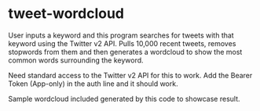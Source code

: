 # tweet-wordcloud

User inputs a keyword and this program searches for tweets with that keyword using the Twitter v2 API.
Pulls 10,000 recent tweets, removes stopwords from them and then generates a wordcloud to show the most common words surrounding the keyword.

Need standard access to the Twitter v2 API for this to work. Add the Bearer Token (App-only) in the auth line and it should work.

Sample wordcloud included generated by this code to showcase result.
